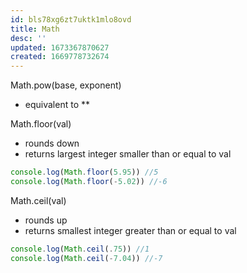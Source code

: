 ```yaml
---
id: bls78xg6zt7uktk1mlo8ovd
title: Math
desc: ''
updated: 1673367870627
created: 1669778732674
---
```

Math.pow(base, exponent)
- equivalent to **

Math.floor(val)
- rounds down
- returns largest integer smaller than or equal to val

```javascript
console.log(Math.floor(5.95)) //5
console.log(Math.floor(-5.02)) //-6
```

Math.ceil(val)
- rounds up
- returns smallest integer greater than or equal to val

```javascript
console.log(Math.ceil(.75)) //1
console.log(Math.ceil(-7.04)) //-7

```